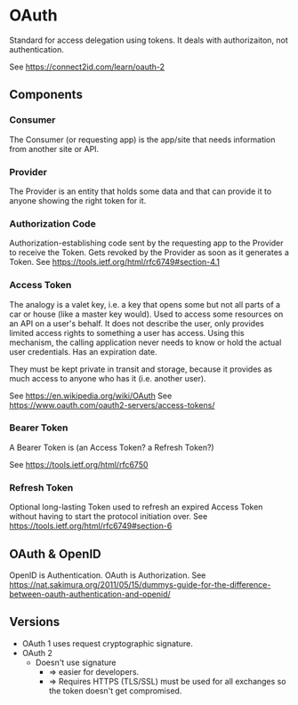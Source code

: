 # OAuth

Standard for access delegation using tokens.
It deals with authorizaiton, not authentication.

See <https://connect2id.com/learn/oauth-2>

## Components

### Consumer

The Consumer (or requesting app) is the app/site that needs information from another site or API.

### Provider

The Provider is an entity that holds some data and that can provide it to anyone showing the right token for it.

### Authorization Code

Authorization-establishing code sent by the requesting app to the Provider to receive the Token.
Gets revoked by the Provider as soon as it generates a Token.
See <https://tools.ietf.org/html/rfc6749#section-4.1>

### Access Token

The analogy is a valet key, i.e. a key that opens some but not all parts of a car or house (like a master key would).
Used to access some resources on an API on a user's behalf.
It does not describe the user, only provides limited access rights to something a user has access.
Using this mechanism, the calling application never needs to know or hold the actual user credentials.
Has an expiration date.

They must be kept private in transit and storage, because it provides as much access to anyone who has it (i.e. another user).

See <https://en.wikipedia.org/wiki/OAuth>
See <https://www.oauth.com/oauth2-servers/access-tokens/>

### Bearer Token

A Bearer Token is (an Access Token? a Refresh Token?)

See <https://tools.ietf.org/html/rfc6750>

### Refresh Token

Optional long-lasting Token used to refresh an expired Access Token without having to start the protocol initiation over.
See <https://tools.ietf.org/html/rfc6749#section-6>

## OAuth & OpenID

OpenID is Authentication.
OAuth is Authorization.
See <https://nat.sakimura.org/2011/05/15/dummys-guide-for-the-difference-between-oauth-authentication-and-openid/>

## Versions

* OAuth 1 uses request cryptographic signature.
* OAuth 2
  * Doesn't use signature
    * => easier for developers.
    * => Requires HTTPS (TLS/SSL) must be used for all exchanges so the token doesn't get compromised.